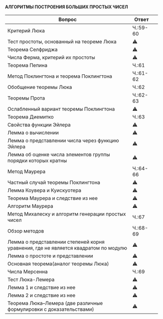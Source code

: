 #### АЛГОРИТМЫ ПОСТРОЕНИЯ БОЛЬШИХ ПРОСТЫХ ЧИСЕЛ
| Вопрос  | Ответ |  |
| ------------- | ------------- | ------------- |
| Критерий Люка | Ч.:59-60 | |
| Тест простоты, основанный на теореме Люка | :warning: | |
| Теорема Селфриджа | :warning: | |
| Числа Ферма, критерий их простоты | :warning: | 
| Теорема Пепина | Ч.:61 | |
| Метод  Поклингтона и теорема Поклингтона | Ч.:61-62 | |
| Обобщение теоремы Люка | Ч.:62 | |
| Теоремы Прота | Ч.:62-63 | |
| Ослабленный вариант теоремы Поклингтона | :warning: | |
| Теорема Диемитко | Ч.:63 | |
| Свойства функции Эйлера | :warning: | | 
| Лемма о вычислении | :warning: | |
| Лемма о представлении числа через функцию Эйлера | :warning: | |
| Лемма об оценке числа элементов группы порядки которых кратны | :warning: | |
| Метод Маурера | Ч.:64-66 | |
| Частный случай теоремы Поклингтона | :warning: | |
| Лемма Коувера и Куискуотера | :warning: | |
| Теорема Маурера и следствие из нее | :warning: | |
| Алгоритм Маурера | :warning: | |
| Метод Михалеску и алгоритм генерации простых чисел | Ч.:67 | |
| Обзор  методов | Ч.:68-69 |
| Лемма о представлении степеней корня уравнения, где не является квадратом по модулю | :warning: | | 
| Лемма о простоте и представлении | :warning: | |
| Основная теорема(аналог теоремы Люка) | :warning: | |
| Числа Мерсенна | Ч.:69 | |
| Тест Люка-Лемера | :warning: | | 
| Лемма 1 и следствие из нее | :warning: | | 
| Лемма 2 и следствие из нее | :warning: | | 
| Теорема Люка–Лемера (две различные формулировки с доказательствами) | :warning: | |
